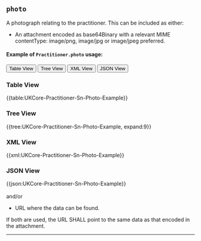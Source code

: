 ## `photo`

A photograph relating to the practitioner. This can be included as either:

- An attachment encoded as base64Binary with a relevant MIME contentType: image/png, image/jpg or image/jpeg preferred.

#### Example of `Practitioner.photo` usage:
<div class="tab">
 <button class="tablinks active" onclick="openTab(event, 'Table View')">Table View</button>
  <button class="tablinks" onclick="openTab(event, 'Tree View')">Tree View</button>
  <button class="tablinks" onclick="openTab(event, 'XML View')">XML View</button>
  <button class="tablinks" onclick="openTab(event, 'JSON View')">JSON View</button>
</div>


<div id="Table View" class="tabcontent" style="display:block">
  <h3>Table View</h3>
{{table:UKCore-Practitioner-Sn-Photo-Example}}
</div>

<div id="Tree View" class="tabcontent">
  <h3>Tree View</h3>
{{tree:UKCore-Practitioner-Sn-Photo-Example, expand:9}}
</div>

<div id="XML View" class="tabcontent">
  <h3>XML View</h3>
{{xml:UKCore-Practitioner-Sn-Photo-Example}}
</div>

<div id="JSON View" class="tabcontent">
  <h3>JSON View</h3>
{{json:UKCore-Practitioner-Sn-Photo-Example}}
</div>
<br>
and/or

- URL where the data can be found.

If both are used, the URL SHALL point to the same data as that encoded in the attachment.

---
